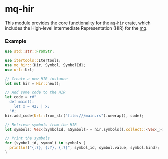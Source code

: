 # mq-hir

This module provides the core functionality for the `mq-hir` crate, which includes the High-level Intermediate Representation (HIR) for the [mq](https://github.com/harehare/mq).

### Example

```rust
use std::str::FromStr;

use itertools::Itertools;
use mq_hir::{Hir, Symbol, SymbolId};
use url::Url;

// Create a new HIR instance
let mut hir = Hir::new();

// Add some code to the HIR
let code = r#"
  def main():
    let x = 42; | x;
  "#;
hir.add_code(Url::from_str("file:///main.rs").unwrap(), code);

// Retrieve symbols from the HIR
let symbols: Vec<(SymbolId, &Symbol)> = hir.symbols().collect::<Vec<_>>();

// Print the symbols
for (symbol_id, symbol) in symbols {
  println!("{:?}, {:?}, {:?}", symbol_id, symbol.value, symbol.kind);
}
```
